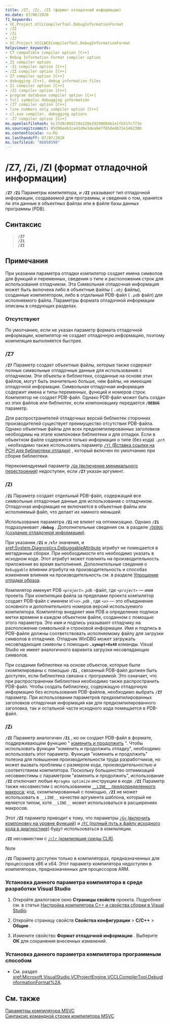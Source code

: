 ```yaml
---
title: /Z7, /Zi, /ZI (формат отладочной информации)
ms.date: 07/06/2020
f1_keywords:
- VC.Project.VCCLCompilerTool.DebugInformationFormat
- /ZI
- /Zi
- /Z7
- VC.Project.VCCLWCECompilerTool.DebugInformationFormat
helpviewer_keywords:
- C7 compatible compiler option [C++]
- Debug Information Format compiler option
- ZI compiler option
- -Zi compiler option [C++]
- /ZI compiler option [C++]
- Z7 compiler option [C++]
- debugging [C++], debug information files
- Zi compiler option [C++]
- /Zi compiler option [C++]
- program database compiler option [C++]
- full symbolic debugging information
- /Z7 compiler option [C++]
- line numbers only compiler option [C++]
- cl.exe compiler, debugging options
- -Z7 compiler option [C++]
ms.openlocfilehash: bc3fd9c065219a128e29290084b1e1fb51fc773e
ms.sourcegitcommit: 85d96eeb1ce41d9e1dea947f65ded672e146238b
ms.contentlocale: ru-RU
ms.lasthandoff: 07/07/2020
ms.locfileid: "86058598"
---
```

# <a name="z7-zi-zi-debug-information-format"></a>/Z7, /Zi, /ZI (формат отладочной информации)

**`/Z7`** **`/Zi`** Параметры компилятора, и **`/ZI`** указывают тип отладочной информации, создаваемой для программы, и сведения о том, хранятся ли эти данные в объектных файлах или в файле базы данных программы (PDB).

## <a name="syntax"></a>Синтаксис

> **`/Z7`**\
> **`/Zi`**\
> **`/ZI`**

## <a name="remarks"></a>Примечания

При указании параметра отладки компилятор создает имена символов для функций и переменных, сведения о типе и расположения строк для использования отладчиком. Эта Символьная отладочная информация может быть включена либо в объектные файлы ( *`.obj`* файлы), созданные компилятором, либо в отдельный PDB-файл ( *`.pdb`* файл) для исполняемого файла. Параметры формата отладочной информации описаны в следующих разделах.

### <a name="none"></a>Отсутствуют

По умолчанию, если не указан параметр формата отладочной информации, компилятор не создает отладочную информацию, поэтому компиляция выполняется быстрее.

### <a name="z7"></a>/Z7

**`/Z7`** Параметр создает объектные файлы, которые также содержат полные символьные отладочные данные для использования с отладчиком. Эти объекты и библиотеки, созданные на основе этих файлов, могут быть значительно больше, чем файлы, не имеющие отладочной информации. Символьная отладочная информация содержит имена и типы переменных, функций и номеров строк. Компилятор не создает PDB-файл. Однако PDB-файл может быть создан из этих файлов или библиотек, если компоновщику передается **`/DEBUG`** параметр.

Для распространителей отладочных версий библиотек сторонних производителей существует преимущество отсутствия PDB-файла. Однако объектные файлы для всех предкомпилированных заголовков необходимы на этапе компоновки библиотеки и для отладки. Если в объектном файле содержится только информация о типе (без кода) *`.pch`* , необходимо также использовать параметр [ `/Yl` (Вставка ссылки на PCH для библиотеки отладки)](yl-inject-pch-reference-for-debug-library.md) , который включен по умолчанию при сборке библиотеки.

Нерекомендуемый параметр [ `/Gm` (включение минимального перестроения)](gm-enable-minimal-rebuild.md) недоступен, если **`/Z7`** указан аргумент.

### <a name="zi"></a>/ZI

**`/Zi`** Параметр создает отдельный PDB-файл, содержащий все символьные отладочные данные для использования с отладчиком. Отладочная информация не включается в объектные файлы или исполняемый файл, что делает их намного меньшей.

Использование параметра **`/Zi`** не влияет на оптимизацию. Однако **`/Zi`** подразумевает **`/debug`** . Дополнительные сведения см. в разделе [ `/DEBUG` (создание отладочной информации)](debug-generate-debug-info.md).

При указании **`/Zi`** и **`/clr`** значения, и <xref:System.Diagnostics.DebuggableAttribute> атрибут не помещается в метаданные сборки. При необходимости его необходимо указать в исходном коде. Этот атрибут может повлиять на производительность приложения во время выполнения. Дополнительные сведения о `Debuggable` влиянии атрибута на производительность и способах изменения влияния на производительность см. в разделе [Упрощение отладки образа](/dotnet/framework/debug-trace-profile/making-an-image-easier-to-debug).

Компилятор именует PDB *`<project>.pdb`* -файл, где *`<project>`* — имя проекта. При компиляции файла за пределами проекта компилятор создает PDB-файл с именем *`VC<x>.pdb`* , где *`<x>`* — это объединение основного и дополнительного номеров версий используемого компилятора. Компилятор внедряет имя PDB и определение подписи метки времени в каждом объектном файле, созданном с помощью этого параметра. Это имя и подпись указывают отладчику на расположение символьной и строковой информации. Имя и подпись в PDB-файле должны соответствовать исполняемому файлу для загрузки символов в отладчике. Отладчик WinDBG может загружать несовпадающие символы с помощью **`.symopt+0x40`** команды. Visual Studio не имеет аналогичного варианта загрузки несовпадающих символов.

При создании библиотеки на основе объектов, которые были скомпилированы с помощью **`/Zi`** , связанный PDB-файл должен быть доступен, если библиотека связана с программой. Это означает, что при распространении библиотеки необходимо также распространить PDB-файл. Чтобы создать библиотеку, содержащую отладочную информацию без использования PDB-файлов, необходимо выбрать **`/Z7`** параметр. При использовании параметров предкомпилированных заголовков отладочная информация как для предкомпилированного заголовка, так и остальной части исходного кода помещается в PDB-файл.

### <a name="zi"></a>/Zi

**`/ZI`** Параметр аналогичен **`/Zi`** , но он создает PDB-файл в формате, поддерживающем функцию " [изменить и продолжить](/visualstudio/debugger/edit-and-continue-visual-cpp) ". Чтобы использовать функции "изменить и продолжить отладку", необходимо использовать этот параметр. Функция "изменить и продолжить" полезна для повышения производительности труда разработчиков, но может вызвать проблемы с размером кода, производительностью и соответствием компилятора. Поскольку большинство оптимизаций несовместимы с параметром "изменить и продолжить", использование **`/ZI`** отключает любые `#pragma optimize` инструкции в коде. **`/ZI`** Параметр также несовместим с использованием [ `__LINE__` предопределенного макроса](../../preprocessor/predefined-macros.md); код, скомпилированный с помощью, **`/ZI`** не может использовать в `__LINE__` качестве аргумента шаблона, который не является типом, хотя `__LINE__` может использоваться в расширениях макросов.

Этот **`/ZI`** параметр приводит к тому, что параметры [ `/Gy` (включить компоновку на уровне функций)](gy-enable-function-level-linking.md) и [ `/FC` (полный путь к файлу исходного кода в диагностике)](fc-full-path-of-source-code-file-in-diagnostics.md) будут использоваться в компиляции.

**`/ZI`** несовместим с [ `/clr` (компиляция среды CLR)](clr-common-language-runtime-compilation.md).

> [!NOTE]
> **`/ZI`** Параметр доступен только в компиляторах, предназначенных для процессоров x86 и x64. Этот параметр компилятора недоступен в компиляторах, предназначенных для процессоров ARM.

### <a name="to-set-this-compiler-option-in-the-visual-studio-development-environment"></a>Установка данного параметра компилятора в среде разработки Visual Studio

1. Откройте диалоговое окно **Страницы свойств** проекта. Подробнее см. в статье [Настройка компилятора C++ и свойства сборки в Visual Studio](../working-with-project-properties.md).

1. Откройте страницу свойств **Свойства конфигурации**  >  **C/C++**  >  **Общие** .

1. Измените свойство **Формат отладочной информации** . Выберите **ОК** для сохранения внесенных изменений.

### <a name="to-set-this-compiler-option-programmatically"></a>Установка данного параметра компилятора программным способом

- См. раздел <xref:Microsoft.VisualStudio.VCProjectEngine.VCCLCompilerTool.DebugInformationFormat%2A>.

## <a name="see-also"></a>См. также

[Параметры компилятора MSVC](compiler-options.md)<br/>
[Синтаксис командной строки компилятора MSVC](compiler-command-line-syntax.md)
